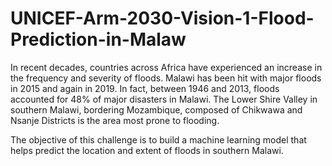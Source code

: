 # UNICEF-Arm-2030-Vision-1-Flood-Prediction-in-Malaw

In recent decades, countries across Africa have experienced an increase in the frequency and severity of floods.
Malawi has been hit with major floods in 2015 and again in 2019.
In fact, between 1946 and 2013, floods accounted for 48% of major disasters in Malawi. 
The Lower Shire Valley in southern Malawi, bordering Mozambique, 
composed of Chikwawa and Nsanje Districts is the area most prone to flooding.

The objective of this challenge is to build a machine learning model that helps predict the location and 
extent of floods in southern Malawi.
